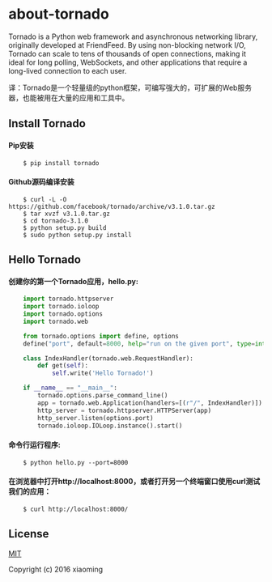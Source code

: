 # about-tornado

Tornado is a Python web framework and asynchronous networking library, originally developed at FriendFeed. By using non-blocking network I/O, Tornado can scale to tens of thousands of open connections, making it ideal for long polling, WebSockets, and other applications that require a long-lived connection to each user.

译：Tornado是一个轻量级的python框架，可编写强大的，可扩展的Web服务器，也能被用在大量的应用和工具中。
## Install Tornado

#### Pip安装
```
    $ pip install tornado
```
#### Github源码编译安装
```
    $ curl -L -O https://github.com/facebook/tornado/archive/v3.1.0.tar.gz
    $ tar xvzf v3.1.0.tar.gz
    $ cd tornado-3.1.0
    $ python setup.py build
    $ sudo python setup.py install
```

## Hello Tornado

#### 创建你的第一个Tornado应用，hello.py:

```python
    import tornado.httpserver
    import tornado.ioloop
    import tornado.options
    import tornado.web

    from tornado.options import define, options
    define("port", default=8000, help="run on the given port", type=int)

    class IndexHandler(tornado.web.RequestHandler):
        def get(self):
            self.write('Hello Tornado!')

    if __name__ == "__main__":
        tornado.options.parse_command_line()
        app = tornado.web.Application(handlers=[(r"/", IndexHandler)])
        http_server = tornado.httpserver.HTTPServer(app)
        http_server.listen(options.port)
        tornado.ioloop.IOLoop.instance().start()
```

#### 命令行运行程序:

```
    $ python hello.py --port=8000
```

#### 在浏览器中打开http://localhost:8000，或者打开另一个终端窗口使用curl测试我们的应用：

```
    $ curl http://localhost:8000/
```

## License

[MIT](http://opensource.org/licenses/MIT)

Copyright (c) 2016 xiaoming
